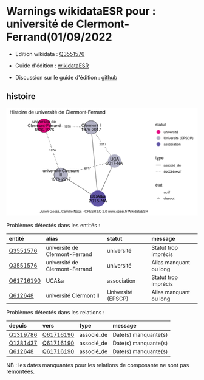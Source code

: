 Warnings wikidataESR pour : université de Clermont-Ferrand(01/09/2022
================

- Edition wikidata : [Q3551576](https://www.wikidata.org/wiki/Q3551576)
- Guide d'édition : [wikidataESR](https://github.com/cpesr/wikidataESR/)

- Discussion sur le guide d'édition : [github](https://github.com/cpesr/wikidataESR/issues)



## histoire 

![Graphique non généré](Q3551576-histoire.png) 

Problèmes détectés dans les entités :

|entité                                               |alias                          |statut             |message                |
|:----------------------------------------------------|:------------------------------|:------------------|:----------------------|
|[Q3551576](https://www.wikidata.org/wiki/Q3551576)   |université de Clermont-Ferrand |université         |Statut trop imprécis   |
|[Q3551576](https://www.wikidata.org/wiki/Q3551576)   |université de Clermont-Ferrand |université         |Alias manquant ou long |
|[Q61716190](https://www.wikidata.org/wiki/Q61716190) |UCA&a                          |association        |Statut trop imprécis   |
|[Q612648](https://www.wikidata.org/wiki/Q612648)     |université Clermont II         |Université (EPSCP) |Alias manquant ou long |

Problèmes détectés dans les relations :

|depuis                                             |vers                                                 |type       |message              |
|:--------------------------------------------------|:----------------------------------------------------|:----------|:--------------------|
|[Q1319786](https://www.wikidata.org/wiki/Q1319786) |[Q61716190](https://www.wikidata.org/wiki/Q61716190) |associé_de |Date(s) manquante(s) |
|[Q1381437](https://www.wikidata.org/wiki/Q1381437) |[Q61716190](https://www.wikidata.org/wiki/Q61716190) |associé_de |Date(s) manquante(s) |
|[Q612648](https://www.wikidata.org/wiki/Q612648)   |[Q61716190](https://www.wikidata.org/wiki/Q61716190) |associé_de |Date(s) manquante(s) |

NB : les dates manquantes pour les relations de composante ne sont pas remontées. 

